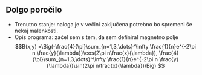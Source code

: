 ## Dolgo poročilo

- Trenutno stanje: naloga je v večini zaključena potrebno bo spremeni še nekaj malenkosti.
- Opis programa: začel sem s tem, da sem definiral magnetno polje
  $$B(x,y) =\Big(-\frac{4}{\pi}\sum_{n=1,3,\dots}^\infty \frac{1}{n}e^{-2\pi n \frac{y}{\lambda}}\cos(2\pi n\frac{x}{\lambda}), \frac{4}{\pi}\sum_{n=1,3,\dots}^\infty \frac{1}{n}e^{-2\pi n \frac{y}{\lambda}}\sin(2\pi n\frac{x}{\lambda})\Big) $$
  
